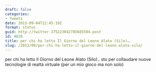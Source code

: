 ```yaml
---
draft: false
categories:
- Tweets
date: 2013-09-04T12:45:19Z
format: status
guid: http://twitter-375223042785685504-post
id: 4626
title: per chi ha letto Il Giorno del Leone Alato (Silo)….
slug: /2013/09/per-chi-ha-letto-il-giorno-del-leone-alato-silo/
---
```


per chi ha letto Il Giorno del Leone Alato (Silo).. sto per collaudare nuove tecnologie di realtà virtuale (per un mio gioco ma non solo)